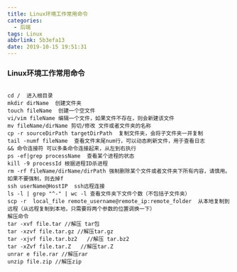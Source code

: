 ```yaml
---
title: Linux环境工作常用命令
categories:
  - 后端
tags: Linux
abbrlink: 5b3efa13
date: 2019-10-15 19:51:31
---
```

### Linux环境工作常用命令  

<code>  
cd /  进入根目录  
mkdir dirName  创建文件夹    
touch fileName  创建一个空文件
vi/vim fileName 编辑一个文件，如果文件不存在，则会新建该文件  
mv fileName/dirName 剪切/修改 文件或者文件夹的名称  
cp -r sourceDirPath targetDirPath  复制文件夹，会将子文件夹一并复制  
tail -numf fileName  查看文件末尾num行，可以动态刷新文件，用于查看日志  
&& 命令连接符 可以多条命令连接起来，从左到右执行
ps -ef|grep processName  查看某个进程的状态
kill -9 processId 根据进程ID杀进程  
rm -rf fileName/dirName/dirPath 强制删除某个文件或者文件夹下所有内容，请慎用。如果不要强制，则去掉f  
ssh userName@HostIP  ssh远程连接  
ls -l | grep "^-" | wc -l 查看文件夹下文件个数（不包括子文件夹）  
scp -r  local_file remote_username@remote_ip:remote_folder  从本地复制到远程（从远程复制到本地，只需要将两个参数的位置调换一下）  
解压命令  
tar -xvf file.tar //解压 tar包  
tar -xzvf file.tar.gz //解压tar.gz  
tar -xjvf file.tar.bz2   //解压 tar.bz2  
tar -xZvf file.tar.Z   //解压tar.Z  
unrar e file.rar //解压rar  
unzip file.zip //解压zip
</code>